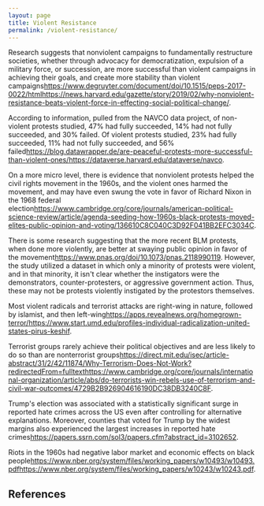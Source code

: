 ```yaml
---
layout: page
title: Violent Resistance
permalink: /violent-resistance/
---
```


Research suggests that nonviolent campaigns to fundamentally restructure societies, whether through advocacy for democratization, expulsion of a military force, or succession, are more successful than violent campaigns in achieving their goals, and create more stability than violent campaigns<ref>https://www.degruyter.com/document/doi/10.1515/peps-2017-0022/html</ref><ref>https://news.harvard.edu/gazette/story/2019/02/why-nonviolent-resistance-beats-violent-force-in-effecting-social-political-change/</ref>.

According to information, pulled from the NAVCO data project, of non-violent protests studied, 47% had fully succeeded, 14% had not fully succeeded, and 30% failed. Of violent protests studied, 23% had fully succeeded, 11% had not fully succeeded, and 56% failed<ref>https://blog.datawrapper.de/are-peaceful-protests-more-successful-than-violent-ones/</ref><ref>https://dataverse.harvard.edu/dataverse/navco</ref>.

On a more micro level, there is evidence that nonviolent protests helped the civil rights movement in the 1960s, and the violent ones harmed the movement, and may have even swung the vote in favor of Richard Nixon in the 1968 federal election<ref>https://www.cambridge.org/core/journals/american-political-science-review/article/agenda-seeding-how-1960s-black-protests-moved-elites-public-opinion-and-voting/136610C8C040C3D92F041BB2EFC3034C</ref>.

There is some research suggesting that the more recent BLM protests, when done more violently, are better at swaying public opinion in favor of the movement<ref>https://www.pnas.org/doi/10.1073/pnas.2118990119</ref>. However, the study utilized a dataset in which only a minority of protests were violent, and in that minority, it isn't clear whether the instigators were the demonstrators, counter-protesters, or aggressive government action. Thus, these may not be protests violently instigated by the protestors themselves.

Most violent radicals and terrorist attacks are right-wing in nature, followed by islamist, and then left-wing<ref>https://apps.revealnews.org/homegrown-terror/</ref><ref>https://www.start.umd.edu/profiles-individual-radicalization-united-states-pirus-keshif</ref>.

Terrorist groups rarely achieve their political objectives and are less likely to do so than are nonterrorist groups<ref>https://direct.mit.edu/isec/article-abstract/31/2/42/11874/Why-Terrorism-Does-Not-Work?redirectedFrom=fulltext</ref><ref>https://www.cambridge.org/core/journals/international-organization/article/abs/do-terrorists-win-rebels-use-of-terrorism-and-civil-war-outcomes/4729B2B926904616190DC38DB3240C8F</ref>.

Trump's election was associated with a statistically significant surge in reported hate crimes across the US even after controlling for alternative explanations. Moreover, counties that voted for Trump by the widest margins also experienced the largest increases in reported hate crimes<ref>https://papers.ssrn.com/sol3/papers.cfm?abstract_id=3102652</ref>.

Riots in the 1960s had negative labor market and economic effects on black people<ref>https://www.nber.org/system/files/working_papers/w10493/w10493.pdf</ref><ref>https://www.nber.org/system/files/working_papers/w10243/w10243.pdf</ref>.

## References

<ol id="source-list"></ol>
